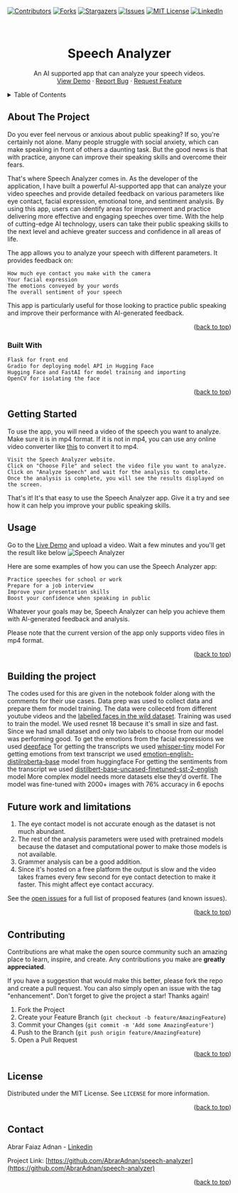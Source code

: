 <a name="readme-top"></a>


<!-- PROJECT SHIELDS -->
<!--
*** I'm using markdown "reference style" links for readability.
*** Reference links are enclosed in brackets [ ] instead of parentheses ( ).
*** See the bottom of this document for the declaration of the reference variables
*** for contributors-url, forks-url, etc. This is an optional, concise syntax you may use.
*** https://www.markdownguide.org/basic-syntax/#reference-style-links
-->
[![Contributors][contributors-shield]][contributors-url]
[![Forks][forks-shield]][forks-url]
[![Stargazers][stars-shield]][stars-url]
[![Issues][issues-shield]][issues-url]
[![MIT License][license-shield]][license-url]
[![LinkedIn][linkedin-shield]][linkedin-url]



<!-- PROJECT LOGO -->
<br />
<div align="center">

<h1 align="center">Speech Analyzer</h3>

  <p align="center">
    An AI supported app that can analyze your speech videos.
    <br />
    <a href="https://speech-analyzer.onrender.com/">View Demo</a>
    ·
    <a href="https://github.com/AbrarAdnan/speech-analyzer/issues">Report Bug</a>
    ·
    <a href="https://github.com/AbrarAdnan/speech-analyzer/issues">Request Feature</a>
  </p>
</div>



<!-- TABLE OF CONTENTS -->
<details>
  <summary>Table of Contents</summary>
  <ol>
    <li><a href="#about-the-project">About The Project</a></li>
    <li><a href="#built-with">Built With</a></li>
    <li><a href="#getting-started">Getting Started</a></li>
    <li><a href="#usage">Usage</a></li>
    <li><a href="#building-the-project">Building the project</a></li>
    <li><a href="#contributing">Contributing</a></li>
    <li><a href="#license">License</a></li>
    <li><a href="#contact">Contact</a></li>
  </ol>
</details>



<!-- ABOUT THE PROJECT -->
## About The Project

Do you ever feel nervous or anxious about public speaking? If so, you're certainly not alone. Many people struggle with social anxiety, which can make speaking in front of others a daunting task. But the good news is that with practice, anyone can improve their speaking skills and overcome their fears.

That's where Speech Analyzer comes in. As the developer of the application, I have built a powerful AI-supported app that can analyze your video speeches and provide detailed feedback on various parameters like eye contact, facial expression, emotional tone, and sentiment analysis. By using this app, users can identify areas for improvement and practice delivering more effective and engaging speeches over time. With the help of cutting-edge AI technology, users can take their public speaking skills to the next level and achieve greater success and confidence in all areas of life.

The app allows you to analyze your speech with different parameters. It provides feedback on:

    How much eye contact you make with the camera
    Your facial expression
    The emotions conveyed by your words
    The overall sentiment of your speech

This app is particularly useful for those looking to practice public speaking and improve their performance with AI-generated feedback.

<p align="right">(<a href="#readme-top">back to top</a>)</p>



### Built With

    Flask for front end
    Gradio for deploying model API in Hugging Face
    Hugging Face and FastAI for model training and importing
    OpenCV for isolating the face


<p align="right">(<a href="#readme-top">back to top</a>)</p>



<!-- GETTING STARTED -->
## Getting Started

To use the app, you will need a video of the speech you want to analyze. Make sure it is in mp4 format. If it is not in mp4, you can use any online video converter like [this](https://cloudconvert.com/mp4-converter) to convert it to mp4.

    Visit the Speech Analyzer website.
    Click on "Choose File" and select the video file you want to analyze.
    Click on "Analyze Speech" and wait for the analysis to complete.
    Once the analysis is complete, you will see the results displayed on the screen.

That's it! It's that easy to use the Speech Analyzer app. Give it a try and see how it can help you improve your public speaking skills.

<!-- USAGE EXAMPLES -->
## Usage

Go to the [Live Demo](https://speech-analyzer.onrender.com/) and upload a video. Wait a few minutes and you'll get the result like below
![Speech Analyzer](https://user-images.githubusercontent.com/52294804/225854370-15a9e74b-4f44-4e2a-9d71-bbe28a24b310.png)

Here are some examples of how you can use the Speech Analyzer app:

    Practice speeches for school or work
    Prepare for a job interview
    Improve your presentation skills
    Boost your confidence when speaking in public

Whatever your goals may be, Speech Analyzer can help you achieve them with AI-generated feedback and analysis.

Please note that the current version of the app only supports video files in mp4 format.

<p align="right">(<a href="#readme-top">back to top</a>)</p>

## Building the project
The codes used for this are given in the notebook folder along with the comments for their use cases.
Data prep was used to collect data and prepare them for model training.
The data were collecetd from different youtube videos and the [labelled faces in the wild dataset](https://www.kaggle.com/datasets/atulanandjha/lfwpeople).
Training was used to train the model. We used resnet 18 because it's small in size and fast. Since we had small dataset and only two labels to choose from our model was performing good.
To get the emotions from the facial expressions we used [deepface](https://github.com/serengil/deepface)
Tor getting the transcripts we used [whisper-tiny](https://huggingface.co/openai/whisper-tiny) model
For getting emotions from text transcript we used [emotion-english-distilroberta-base](https://huggingface.co/j-hartmann/emotion-english-distilroberta-base) model from huggingface
For getting the sentiments from the transcript we used [distilbert-base-uncased-finetuned-sst-2-english](https://huggingface.co/distilbert-base-uncased-finetuned-sst-2-english) model
More complex model needs more datasets else they'd overfit. The model was fine-tuned with 2000+ images with 76% accuracy in 6 epochs



<!-- ROADMAP -->
## Future work and limitations

1. The eye contact model is not accurate enough as the dataset is not much abundant.
2. The rest of the analysis parameters were used with pretrained models because the dataset and computational power to make those models is not available.
3. Grammer analysis can be a good addition.
4. Since it's hosted on a free platform the output is slow and the video takes frames every few second for eye contact detection to make it faster. This might affect eye contact accuracy.

See the [open issues](https://github.com/AbrarAdnan/speech-analyzer/issues) for a full list of proposed features (and known issues).

<p align="right">(<a href="#readme-top">back to top</a>)</p>



<!-- CONTRIBUTING -->
## Contributing

Contributions are what make the open source community such an amazing place to learn, inspire, and create. Any contributions you make are **greatly appreciated**.

If you have a suggestion that would make this better, please fork the repo and create a pull request. You can also simply open an issue with the tag "enhancement".
Don't forget to give the project a star! Thanks again!

1. Fork the Project
2. Create your Feature Branch (`git checkout -b feature/AmazingFeature`)
3. Commit your Changes (`git commit -m 'Add some AmazingFeature'`)
4. Push to the Branch (`git push origin feature/AmazingFeature`)
5. Open a Pull Request

<p align="right">(<a href="#readme-top">back to top</a>)</p>



<!-- LICENSE -->
## License

Distributed under the MIT License. See `LICENSE` for more information.

<p align="right">(<a href="#readme-top">back to top</a>)</p>



<!-- CONTACT -->
## Contact

Abrar Faiaz Adnan - [Linkedin](https://www.linkedin.com/in/abrar-faiaz/)

Project Link: [https://github.com/AbrarAdnan/speech-analyzer](https://github.com/AbrarAdnan/speech-analyzer)

<p align="right">(<a href="#readme-top">back to top</a>)</p>


<!-- MARKDOWN LINKS & IMAGES -->
<!-- https://www.markdownguide.org/basic-syntax/#reference-style-links -->
[contributors-shield]: https://img.shields.io/github/contributors/AbrarAdnan/speech-analyzer.svg?style=for-the-badge
[contributors-url]: https://github.com/AbrarAdnan/speech-analyzer/graphs/contributors
[forks-shield]: https://img.shields.io/github/forks/AbrarAdnan/speech-analyzer.svg?style=for-the-badge
[forks-url]: https://github.com/AbrarAdnan/speech-analyzer/network/members
[stars-shield]: https://img.shields.io/github/stars/AbrarAdnan/speech-analyzer.svg?style=for-the-badge
[stars-url]: https://github.com/AbrarAdnan/speech-analyzer/stargazers
[issues-shield]: https://img.shields.io/github/issues/AbrarAdnan/speech-analyzer.svg?style=for-the-badge
[issues-url]: https://github.com/AbrarAdnan/speech-analyzer/issues
[license-shield]: https://img.shields.io/github/license/AbrarAdnan/speech-analyzer.svg?style=for-the-badge
[license-url]: https://github.com/AbrarAdnan/speech-analyzer/blob/master/LICENSE.txt
[linkedin-shield]: https://img.shields.io/badge/-LinkedIn-black.svg?style=for-the-badge&logo=linkedin&colorB=555
[linkedin-url]: https://www.linkedin.com/in/abrar-faiaz/
